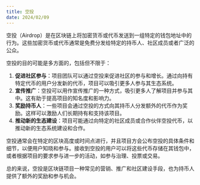 ```yaml
---
title: 空投
date: 2024/02/09
---
```


空投（Airdrop）是在区块链上将加密货币或代币发送到一组特定的钱包地址中的行为。这些加密货币或代币通常是免费分发给特定的持币人、社区成员或者广泛的公众。

空投的目的可能是多方面的，包括但不限于：

1. **促进社区参与**：项目团队可以通过空投来促进社区的参与和增长。通过向持有特定代币的用户分发新的代币，项目可以吸引更多人参与其生态系统。
2. **宣传推广**：空投可以用作宣传推广的一种方式，吸引更多人了解项目并参与其中。这有助于提高项目的知名度和影响力。
3. **奖励持币人**：一些项目会通过空投的方式向其持币人分发额外的代币作为奖励。这样可以激励人们长期持有和支持该项目。
4. **推动新的生态建设**：项目可能通过向特定的社区成员或合作伙伴空投代币，以推动新的生态系统建设和合作。

空投通常会在特定的区块高度或时间点进行，并且项目方会公布空投的具体条件和细节，以便用户知晓和参与。接收到空投的用户可以将这些代币存储在其钱包中，或者根据项目的要求参与进一步的活动，如参与治理、投票或交易。

总的来说，空投是区块链项目一种常见的营销、推广和社区建设手段，也为持币人提供了额外的奖励和参与机会。
